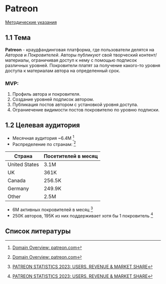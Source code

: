 # Patreon

[Методические указания](https://github.com/init/highload/blob/main/homework_architecture.md)

## 1.1 Тема

**Patreon** - краудфандинговая платформа, где пользователи делятся на *Авторов* и *Покровителей*. Авторы публикуют свой творческий контент/материалы, ограничивая доступ к нему с помощью подписок различных уровней. Покровители платят за получение какого-то уровня доступа к материалам автора на определенный срок.

### MVP:

1. Профиль автора и покровителя.
2. Создание уровней подписок автором.
3. Публикация постов автором с установкой уровня доступа.
4. Ограниечение видимости постов покровителю по уровню подписки.

## 1.2 Целевая аудитория

- Месячная аудитория ~6.4M [^1]
- Распределение по странам: [^1]

| Страна        | Посетителей в месяц |
| ------------- | ------------------- |
| United States | 3.1M                |
| UK            | 361K                |
| Canada        | 256.5K              |
| Germany       | 249.9K              |
| Other         | 2.5M                |

- 6М активных покровителей в месяц [^2]
- 250К авторов, 195K из них поддерживает хотя бы 1 покровитель [^2]

## Список литературы
[^1]: [Domain Overview:
patreon.com](https://www.semrush.com/analytics/overview/?q=patreon.com&searchType=domain)

[^2]: [PATREON STATISTICS 2023: USERS, REVENUE & MARKET SHARE](https://earthweb.com/patreon-statistics/)
